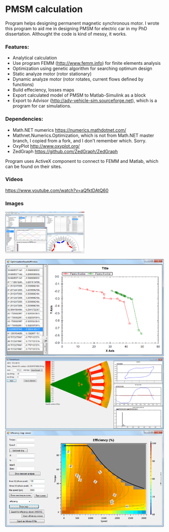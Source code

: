 # PMSM calculation
Program helps designing permanent magnetic synchronous motor. I wrote this program to aid me in designing PMSM for electric car in my PhD dissertation. 
Althought the code is kind of messy, it works.

### Features:
- Analytical calculation
- Use program FEMM (http://www.femm.info) for finite elements analysis
- Optimization using genetic algorithm for searching optimum design
- Static analyze motor (rotor stationary)
- Dynamic analyze motor (rotor rotates, current flows defined by functions)
- Build effeciency, losses maps
- Export calculated model of PMSM to Matlab-Simulink as a block
- Export to Advisor (http://adv-vehicle-sim.sourceforge.net), which is a program for car simulations.

### Dependencies:
- Math.NET numerics https://numerics.mathdotnet.com/
- Mathnet.Numerics.Optimization, which is not from Math.NET master branch, I copied from a fork, and I don't remember which. Sorry.
- OxyPlot http://www.oxyplot.org/
- ZedGraph https://github.com/ZedGraph/ZedGraph

Program uses ActiveX component to connect to FEMM and Matlab, which can be found on their sites.

### Videos
https://www.youtube.com/watch?v=aQfktDAtQ60

### Images
<img src="/PMSM_calculation/captures/general.png" alt="General" width="50%"/>

![Optimization: Pareto front](/PMSM_calculation/captures/optimization-window-3.png)
![Coreloss map](/PMSM_calculation/captures/coreloss-map.png)
![Efficiency map](/PMSM_calculation/captures/eff-map.png)